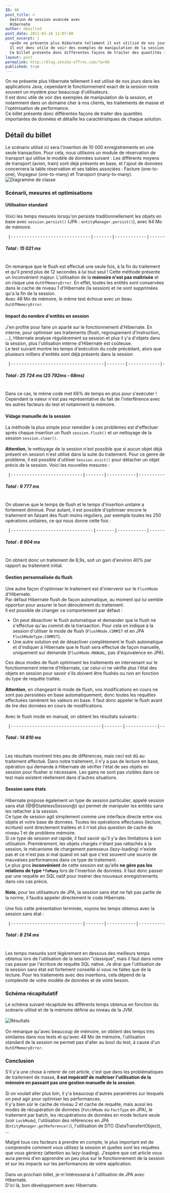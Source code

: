```yaml
---
ID: 98
post_title: >
  Gestion de session avancée avec
  Hibernate
author: mboillod
post_date: 2011-02-16 11:07:00
post_excerpt: |
  <p>On ne présente plus Hibernate tellement il est utilisé de nos jours dans les applications Java, cependant le fonctionnement exact de la session reste souvent un mystère pour beaucoup d'utilisateurs. <br />
  Il est donc utile de voir des exemples de manipulation de la session, et notamment dans un domaine cher à nos clients, les traitements de masse et l'optimisation de performance. <br />
  Ce billet présente donc différentes façons de traiter des quantités importantes de données et détaille les caractéristiques de chaque solution.</p>
layout: post
permalink: http://blog.zenika-offres.com/?p=98
published: true
---
```

<p>On ne présente plus Hibernate tellement il est utilisé de nos jours dans les applications Java, cependant le fonctionnement exact de la session reste souvent un mystère pour beaucoup d'utilisateurs. <br />
Il est donc utile de voir des exemples de manipulation de la session, et notamment dans un domaine cher à nos clients, les traitements de masse et l'optimisation de performance. <br />
Ce billet présente donc différentes façons de traiter des quantités importantes de données et détaille les caractéristiques de chaque solution.</p>
<!--more-->
<h2>Détail du billet</h2> <p>Le scénario utilisé ici sera l'insertion de 10 000 enregistrements en une seule transaction. Pour cela, nous utilisons un module de réservation de transport qui utilise le modèle de données suivant&nbsp;: Les différents moyens de transport (avion, train) sont déjà présents en base, et l'ajout de données concernera la table réservation et ses tables associées&nbsp;: Facture (one-to-one), Voyageur (one-to-many) et Transport (many-to-many). <br />
<img src="/wp-content/uploads/2015/07/.diagramme_classe_s.jpg" alt="Diagramme de classe" style="display:block; margin:0 auto;" title="Diagramme de classe" /></p> <h3>Scénarii, mesures et optimisations</h3> <h4>Utilisation standard</h4> <p>Voici les temps mesurés lorsqu'on persiste traditionnellement les objets en base avec <code>session.persist()</code> (JPA&nbsp;: <code>entityManager.persist()</code>), avec 64 Mo de mémoire.</p> <pre> |------------------------------|-------|------------|------------|------------|------------| |       Measurement Point      |   #   |   Average  |     Min    |     Max    |    Total   | |------------------------------|-------|------------|------------|------------|------------| | Nominal Test - Flush Default |     1 | 15 021,604 | 15 021,604 | 15 021,604 | 15 021,604 | |   Flush Session              |     1 | 13 584,654 | 13 584,654 | 13 584,654 | 13 584,654 | |   Add 10000 reservations     |     1 |  1 423,281 |  1 423,281 |  1 423,281 |  1 423,281 | |     Add 1 Reservation        | 10000 |      0,133 |      0,106 |     22,735 |  1 326,291 | |------------------------------|-------|------------|------------|------------|------------| </pre> <h5>Total&nbsp;: 15 021 ms</h5> <p><br />
On remarque que le flush est effectué une seule fois, à la fin du traitement et qu'il prend plus de 12 secondes à lui tout seul&nbsp;! Cette méthode présente un inconvénient majeur. L'utilisation de la <strong>mémoire n'est pas maîtrisée</strong> et on risque une <code>OutOfMemoryError</code>. En effet, toutes les entités sont conservées dans le cache de niveau 1 d'Hibernate (la session) et ne sont supprimées qu'a la fin de la session. <br />
Avec 48 Mo de mémoire, le même test échoue avec un beau <code>OutOfMemoryError</code>.</p> <h4>Impact du nombre d'entités en session</h4> <p>J'en profite pour faire un aparté sur le fonctionnement d'Hibernate. En interne, pour optimiser ses traitements (flush, regroupement d'instruction, ...), Hibernate analyse régulièrement sa session et plus il y'a d'objets dans la session, plus l'utilisation interne d'Hibernate est coûteuse. <br />
Le test suivant montre les temps d'exécution du code précédant, alors que plusieurs milliers d'entités sont déjà présents dans la session</p> <pre> |-----------------------------------|-------|------------|------------|------------|------------| |         Measurement Point         |   #   |   Average  |     Min    |     Max    |    Total   | |-----------------------------------|-------|------------|------------|------------|------------| | Nominal Test - Pre-loaded session |     1 | 25 792,565 | 25 792,565 | 25 792,565 | 25 792,565 | |   Pre-load objects in session     |     1 |     68,448 |     68,448 |     68,448 |     68,448 | |   Add 10000 reservations          |     1 |  1 525,327 |  1 525,327 |  1 525,327 |  1 525,327 | |     Flush Session                 |     1 | 23 893,634 | 23 893,634 | 23 893,634 | 23 893,634 | |     Add 1 reservation             | 10000 |      0,126 |      0,104 |     18,338 |  1 263,967 | |-----------------------------------|-------|------------|------------|------------|------------| </pre> <h5>Total&nbsp;: 25 724 ms (25 792ms - 68ms)</h5> <p><br />
Dans ce cas, le même code met 66% de temps en plus pour s'exécuter&nbsp;! Cependant la valeur n'est pas représentative du fait de l'interférence avec les autres facteurs du test et notamment la mémoire.</p> <h4>Vidage manuelle de la session</h4> <p>La méthode la plus simple pour remédier à ces problèmes est d'effectuer après chaque insertion un flush <code>session.flush()</code> et un nettoyage de la session <code>session.clear()</code>. <br />
<br />
<strong>Attention</strong>, le nettoyage de la session n'est possible que si aucun objet déjà présent en session n'est utilisé dans la suite du traitement. Pour ce genre de problème, il est possible d'utiliser <code>Session.evict()</code> pour détacher un objet précis de la session. Voici les nouvelles mesures&nbsp;:</p> <pre> |---------------------------|-------|-----------|-----------|-----------|-----------| |     Measurement Point     |   #   |  Average  |    Min    |    Max    |   Total   | |---------------------------|-------|-----------|-----------|-----------|-----------| | Nominal Test - Flush Unit |     1 | 9 777,319 | 9 777,319 | 9 777,319 | 9 777,319 | |   Add 10000 reservations  |     1 | 9 776,878 | 9 776,878 | 9 776,878 | 9 776,878 | |     Add 1 reservation     | 10000 |     0,126 |     0,113 |     5,443 | 1 262,092 | |     Clear &amp;amp; Flush Session | 10000 |     0,840 |     0,723 |   163,181 | 8 404,844 | |       Flush Session       | 10000 |     0,805 |     0,697 |   163,140 | 8 053,038 | |---------------------------|-------|-----------|-----------|-----------|-----------| </pre> <h5>Total&nbsp;: 9 777 ms</h5> <p><br />
On observe que le temps de flush et le temps d'insertion unitaire a fortement diminué. Pour autant, il est possible d'optimiser encore le traitement en faisant des flush moins réguliers, par exemple toutes les 250 opérations unitaires, ce qui nous donne cette fois&nbsp;:</p> <pre> |-------------------------------|-------|-----------|-----------|-----------|-----------| |       Measurement Point       |   #   |  Average  |    Min    |    Max    |   Total   | |-------------------------------|-------|-----------|-----------|-----------|-----------| | Nominal Test - Flush Interval |     1 | 8 904,851 | 8 904,851 | 8 904,851 | 8 904,851 | |   Add 10000 reservations      |     1 | 8 904,113 | 8 904,113 | 8 904,113 | 8 904,113 | |     Add 1 reservation         | 10000 |     0,118 |     0,105 |     9,580 | 1 184,427 | |     Clear &amp;amp; Flush Session     |    40 |   190,863 |   178,202 |   341,430 | 7 634,537 | |       Flush Session           |    40 |   190,746 |   178,100 |   341,319 | 7 629,834 | |-------------------------------|-------|-----------|-----------|-----------|-----------| </pre> <h5>Total&nbsp;: 8 904 ms</h5> <p><br />
On obtient donc un traitement de 8,9s, soit un gain d'environ 40% par rapport au traitement initial.</p> <h4>Gestion personnalisée du flush</h4> <p>Une autre façon d'optimiser le traitement est d'intervenir sur le <code>FlushMode</code> d'Hibernate. <br />
Par défaut Hibernate flush de façon automatique, au moment qui lui semble opportun pour assurer le bon déroulement du traitement. <br />
Il est possible de changer ce comportement par défaut&nbsp;:</p> <ul> <li>On peut désactiver le flush automatique et demander que le flush ne s'effectue qu'au commit de la transaction. Pour cela on indique à la session d'utiliser le mode de flush (<code>FlushMode.COMMIT</code> et en JPA <code>FlushModeType.COMMIT</code>).</li> <li>Une autre solution est de désactiver complètement le flush automatique et d'indiquer à Hibernate que le flush sera effectué de façon manuelle, uniquement sur demande (<code>FlushMode.MANUAL</code>, pas d'équivalence en JPA).</li> </ul> <p>Ces deux modes de flush optimisent les traitements en intervenant sur le fonctionnement interne d'Hibernate, car celui-ci ne vérifie plus l'état des objets en session pour savoir s'ils doivent être flushés ou non en fonction du type de requête traitée. <br />
<br />
<strong>Attention</strong>, en changeant le mode de flush, vos modifications en cours ne sont pas persistées en base automatiquement, donc toutes les requêtes effectuées ramènent les valeurs en base. Il faut donc appeler le flush avant de lire des données en cours de modifications. <br />
<br />
Avec le flush mode en manual, on obtient les résultats suivants&nbsp;:</p> <pre> |----------------------------------|-------|------------|------------|------------|------------| |         Measurement Point        |   #   |   Average  |     Min    |     Max    |    Total   | |----------------------------------|-------|------------|------------|------------|------------| | FlushMode Manual - Flush Default |     1 | 14 810,387 | 14 810,387 | 14 810,387 | 14 810,387 | |   Flush Session                  |     1 | 13 376,280 | 13 376,280 | 13 376,280 | 13 376,280 | |   Add 10000 reservations         |     1 |  1 414,282 |  1 414,282 |  1 414,282 |  1 414,282 | |     Add 1 reservation            | 10000 |      0,129 |      0,105 |     23,002 |  1 288,071 | |----------------------------------|-------|------------|------------|------------|------------| </pre> <h5>Total&nbsp;: 14 810 ms</h5> <p><br />
Les résultats montrent très peu de différences, mais ceci est dû au traitement effectué. Dans notre traitement, il n'y a pas de lecture en base, opération qui demande à Hibernate de vérifier l'état de ses objets en session pour flusher si nécessaire. Les gains ne sont pas visibles dans ce test mais existent réellement dans d'autres situations.</p> <h4>Session sans états</h4> <p>Hibernate propose également un type de session particulier, appelé session sans état (@@StatelessSession@) qui permet de manipuler les entités sans les rattacher à la session. <br />
Ce type de session agit simplement comme une interface directe entre vos objets et votre base de données. Toutes les opérations effectuées (lecture, écriture) sont directement traitées et il n'est plus question de cache de niveau 1 et de problème mémoire. <br />
Si ce type de session est rapide, il faut savoir qu'il y'a des limitations à son utilisation. Premièrement, les objets chargés n'étant pas rattachés à la session, le mécanisme de chargement paresseux (lazy-loading) n'existe pas et ce n'est pas si mal quand on sait que c'est souvent une source de mauvaises performances dans ce type de traitement. <br />
Le plus gros <strong>inconvénient</strong> de cette session est qu'elle <strong>ne gère pas les relations de type <code>*ToMany</code></strong> lors de l'insertion de données. Il faut donc passer par une requête en SQL natif pour insérer des nouveaux enregistrements dans ces cas précis. <br />
<br />
<strong>Note</strong>, pour les utilisateurs de JPA, la session sans état ne fait pas partie de la norme, il faudra appeler directement le code Hibernate. <br />
<br />
Une fois cette présentation terminée, voyons les temps obtenus avec la session sans état&nbsp;:</p> <pre> |---------------------------|-------|-----------|-----------|-----------|-----------| |     Measurement Point     |   #   |  Average  |    Min    |    Max    |   Total   | |---------------------------|-------|-----------|-----------|-----------|-----------| | Stateless Session         |     1 | 8 214,875 | 8 214,875 | 8 214,875 | 8 214,875 | |   Add 10000 reservations  |     1 | 8 214,194 | 8 214,194 | 8 214,194 | 8 214,194 | |     Add 1 reservation     | 10000 |     0,806 |     0,686 |    26,316 | 8 057,380 | |---------------------------|-------|-----------|-----------|-----------|-----------| </pre> <h5>Total&nbsp;: 8 214 ms</h5> <p><br />
Les temps mesurés sont légèrement en dessous des meilleurs temps obtenus lors de l'utilisation de la session "classique", mais il faut dans notre cas passer par l'écriture de requête SQL native. Je dirai que l'utilisation de la session sans état est fortement conseillé si vous ne faites que de la lecture. Pour les traitements avec des insertions, cela dépend de la complexité de votre modèle de données et de votre besoin.</p> <h3>Schéma récapitulatif</h3> <p>Le schéma suivant récapitule les différents temps obtenus en fonction du scénario utilisé et de la mémoire définie au niveau de la JVM. <br />
<br />
<img src="/wp-content/uploads/2015/07/.graph_m.jpg" alt="Résultats" style="display:block; margin:0 auto;" title="Résultats" /> <br />
On remarque qu'avec beaucoup de mémoire, on obtient des temps très similaires dans nos tests et qu'avec 48 Mo de mémoire, l'utilisation standard de la session ne permet pas d'aller au bout du test, à cause d'un <code>OutOfMemoryError</code>.</p> <h3>Conclusion</h3> <p>S'il y'a une chose à retenir de cet article, c'est que dans les problématiques de traitement de masse, <strong>il est impératif de maîtriser l'utilisation de la mémoire en passant pas une gestion manuelle de la session</strong>. <br />
<br />
Si on voulait aller plus loin, il y'a beaucoup d'autres paramètres sur lesquels on peut agir pour optimiser les performances.<br />
Il y'a bien sûr le cache de niveau 2 et cache de requête, mais aussi les modes de récupération de données (<code>FetchMode</code> ou <code>FectType</code> en JPA), le traitement par batch, les récupérations de données en mode lecture seule (voir <code>LockMode</code>), l'utilisation des références en JPA (<code>EntityManager.getReference()</code>), l'utilisation de DTO (DataTransfertObject), ... <br />
<br />
Malgré tous ces facteurs à prendre en compte, le plus important est de comprendre comment vous utilisez la session et quelles sont les requêtes que vous générez (attention au lazy-loading). J'espère que cet article vous aura permis d'en apprendre un peu plus sur le fonctionnement de la session et sur les impacts sur les performances de votre application. <br />
<br />
Dans un prochain billet, je m'intéresserai à l'utilisation de JPA avec Hibernate. <br />
D'ici là, bon développement avec Hibernate.</p>